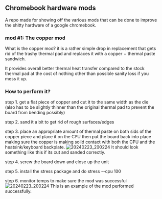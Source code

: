 ## Chromebook hardware mods

A repo made for showing off the various mods that can be done to improve the shitty hardware of a google chromebook.

### mod #1: The copper mod

What is the copper mod?  it is a rather simple drop in replacement that gets rid of the trashy thermal pad and replaces it with a copper + thermal paste sandwich.

It provides overall better thermal heat transfer compared to the stock thermal pad at the cost of nothing other than possible sanity loss if you mess it up.

### How to perform it?

step 1. get a flat piece of copper and cut it to the same width as the die (also has to be slightly thinner than the original thermal pad to prevent the board from bending possibly)


step 2. sand it a bit to get rid of rough surfaces/edges


step 3. place an appropriate amount of thermal paste on both sids of the copper piece and place it on the CPU then put the board back into place making sure the copper is making soild contact with both the CPU and the heatsink/keyboard backplate.
![20240223_200224](https://github.com/AverageJuliet/chromebook_hardware_mods/assets/134985726/772c787e-aad6-45ec-9898-3246fdc46390)
It should look something like this if its cut and sanded correctly.


step 4. screw the board down and close up the unit


step 5. install the stress package and do stress --cpu 100


step 6. monitor temps to make sure the mod was successful 
![20240223_200224](https://github.com/AverageJuliet/chromebook_hardware_mods/assets/134985726/4922b2a5-8099-484c-82d8-28dff28d0c0d)
This is an example of the mod performed successfully. 


